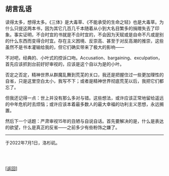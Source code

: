 ## 胡言乱语

读得太多，想得太多。《三体》是大毒草、《不能承受的生命之轻》也是大毒草。为什么只提这两本书，因为其它几百几千本随着从小到大名目繁多的捐赠失去了印象。事实证明，不合时宜的书就是不合时宜的，不会因为天赋或是自命不凡或是别的什么东西而变得合时宜。存在主义困境、反崇高、甚至于对反高潮的推崇，这些虽然不是书本灌输给我的，但它们确实带来了极大的影响——

不对吧，经典的、小叶式的控诉口吻。Accusation、bargaining、exculpation，首先应该抓到台前好好审视的，应该是这个自以为是的小叶。

否定之否定，精神世界从群魔乱舞到荒芜的关口，我还是把握住过一些更加理性的自省，只是这里空白太小，我写不下；或者是精神世界彻底荒芜以后，我把它们都忘了。

但我还记得一点：世上并没有那么多对与错。这些想法，或许应该正常地留给遥远的中年危机时去烦恼；或许应该本着最多数人的最大幸福的功利主义思想，永远搁置。

然后下一个话题：严肃审视15年的丑陋与自说自话。首先要解决的是，什么是表达的欲望，什么是真正的反省——之前多少有些粉饰之嫌了。

------

于2022年7月1日，洛杉矶。

<br>

<br>

[[返回]](../../../../sites/proses/多余的话.md)
